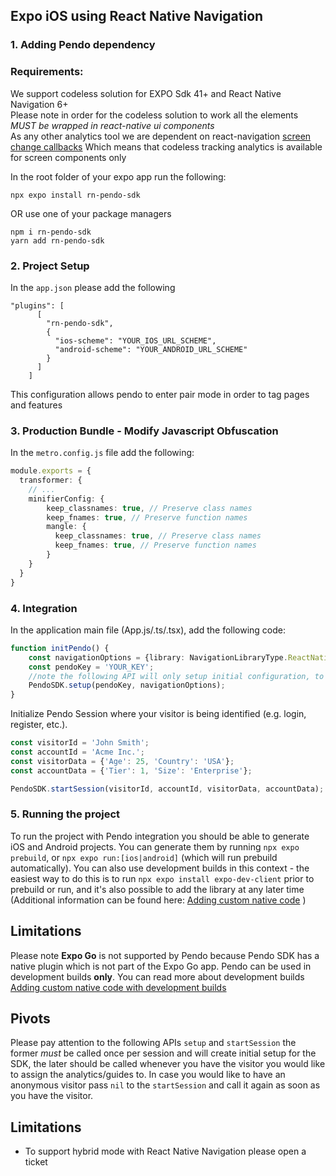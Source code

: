 ## Expo iOS using React Native Navigation

### 1. Adding Pendo dependency
### Requirements: 
We support codeless solution for EXPO Sdk 41+ and React Native Navigation 6+<br>
Please note in order for the codeless solution to work all the elements *MUST be wrapped in react-native ui components*<br>
As any other analytics tool we are dependent on react-navigation [screen change callbacks](https://reactnavigation.org/docs/screen-tracking/)
Which means that codeless tracking analytics is available for screen components only

In the root folder of your expo app run the following:

```
npx expo install rn-pendo-sdk
```
OR use one of your package managers 
```
npm i rn-pendo-sdk  
yarn add rn-pendo-sdk
```
### 2. Project Setup
In the `app.json` please add the following
```
"plugins": [
      [
        "rn-pendo-sdk",
        {
          "ios-scheme": "YOUR_IOS_URL_SCHEME",
          "android-scheme": "YOUR_ANDROID_URL_SCHEME"
        }
      ]
    ]
```
This configuration allows pendo to enter pair mode in order to tag pages and features 

### 3. Production Bundle - Modify Javascript Obfuscation
In the `metro.config.js` file add the following:
```typescript
module.exports = {
  transformer: {
    // ...
    minifierConfig: {
        keep_classnames: true, // Preserve class names
        keep_fnames: true, // Preserve function names
        mangle: {
          keep_classnames: true, // Preserve class names
          keep_fnames: true, // Preserve function names
        }
    }
  }
}
```
### 4. Integration
In the application main file (App.js/.ts/.tsx), add the following code:
```typescript
function initPendo() {
    const navigationOptions = {library: NavigationLibraryType.ReactNativeNavigation, navigation: Navigation};
    const pendoKey = 'YOUR_KEY';
    //note the following API will only setup initial configuration, to start collect analytics use start session
    PendoSDK.setup(pendoKey, navigationOptions);
}
```
Initialize Pendo Session where your visitor is being identified (e.g. login, register, etc.).
```typescript
const visitorId = 'John Smith';
const accountId = 'Acme Inc.';
const visitorData = {'Age': 25, 'Country': 'USA'};
const accountData = {'Tier': 1, 'Size': 'Enterprise'};

PendoSDK.startSession(visitorId, accountId, visitorData, accountData);
```

### 5. Running the project
To run the project with Pendo integration you should be able to generate iOS and Android projects.
You can generate them by running `npx expo prebuild`, or `npx expo run:[ios|android]` (which will run prebuild automatically). You can also use development builds in this context - the easiest way to do this is to run `npx expo install expo-dev-client` prior to prebuild or run, and it's also possible to add the library at any later time (Additional information can be found here: [Adding custom native code](https://docs.expo.dev/workflow/customizing/#generate-native-projects-with-prebuild) )

## Limitations 
Please note **Expo Go** is not supported by Pendo because Pendo SDK has a native plugin which is not part of the Expo Go app.
Pendo can be used in development builds **only**. 
You can read more about development builds [Adding custom native code with development builds](https://docs.expo.dev/workflow/customizing/)

## Pivots
Please pay attention to the following APIs ``` setup ``` and ```startSession``` the former *must* be called once per session and will create initial setup for the SDK, the later should be called whenever you have the visitor you would like to assign the analytics/guides to. In case you would like to have an anonymous visitor pass ```nil``` to the ```startSession``` and call it again as soon as you have the visitor.  

## Limitations
* To support hybrid mode with React Native Navigation please open a ticket
